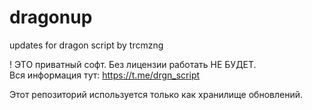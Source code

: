 # dragonup
updates for dragon script by trcmzng

! ЭТО приватный софт. Без лицензии работать НЕ БУДЕТ.  
  Вся информация тут: https://t.me/drgn_script

  Этот репозиторий используется только как хранилище обновлений.
